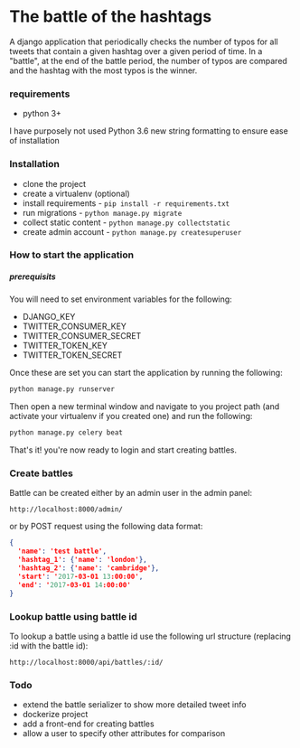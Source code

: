 # The battle of the hashtags

A django application that periodically checks the number of typos for all tweets that contain a given hashtag over a given period of time. In a "battle", at the end of the battle period, the number of typos are compared and the hashtag with the most typos is the winner.

### requirements
* python 3+

I have purposely not used Python 3.6 new string formatting to ensure ease of installation

### Installation
* clone the project
* create a virtualenv (optional) 
* install requirements - `pip install -r requirements.txt`
* run migrations - `python manage.py migrate`
* collect static content - `python manage.py collectstatic`
* create admin account - `python manage.py createsuperuser`

### How to start the application

##### prerequisits
You will need to set environment variables for the following:
* DJANGO_KEY
* TWITTER_CONSUMER_KEY
* TWITTER_CONSUMER_SECRET
* TWITTER_TOKEN_KEY
* TWITTER_TOKEN_SECRET

Once these are set you can start the application by running the following:
```cmd
python manage.py runserver
```
Then open a new terminal window and navigate to you project path (and activate your virtualenv if you created one) and run the following:
```cmd
python manage.py celery beat
```
That's it! you're now ready to login and start creating battles.

### Create battles
Battle can be created either by an admin user in the admin panel:
```
http://localhost:8000/admin/
```

or by POST request using the following data format:
```json
{
  'name': 'test battle',
  'hashtag_1': {'name': 'london'},
  'hashtag_2': {'name': 'cambridge'},
  'start': '2017-03-01 13:00:00',
  'end': '2017-03-01 14:00:00'
}
```
### Lookup battle using battle id
To lookup a battle using a battle id use the following url structure (replacing :id with the battle id):
```
http://localhost:8000/api/battles/:id/
```

### Todo
* extend the battle serializer to show more detailed tweet info
* dockerize project
* add a front-end for creating battles
* allow a user to specify other attributes for comparison
